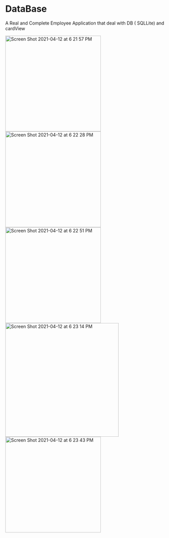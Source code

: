 # DataBase
A Real and Complete Employee Application that deal with DB ( SQLLite) and  cardView 


<img width="300" alt="Screen Shot 2021-04-12 at 6 21 57 PM" src="https://user-images.githubusercontent.com/68019656/114419281-f82fbd80-9bbb-11eb-88a0-1870c8ee54e6.png">

<img width="300" alt="Screen Shot 2021-04-12 at 6 22 28 PM" src="https://user-images.githubusercontent.com/68019656/114419376-0aa9f700-9bbc-11eb-97d6-c35b42dafa76.png">
<img width="300" alt="Screen Shot 2021-04-12 at 6 22 51 PM" src="https://user-images.githubusercontent.com/68019656/114419436-1ac1d680-9bbc-11eb-9e25-389280015de1.png">
<img width="356" alt="Screen Shot 2021-04-12 at 6 23 14 PM" src="https://user-images.githubusercontent.com/68019656/114419503-26ad9880-9bbc-11eb-97d8-3d265e3b3d11.png">
<img width="300" alt="Screen Shot 2021-04-12 at 6 23 43 PM" src="https://user-images.githubusercontent.com/68019656/114419581-37f6a500-9bbc-11eb-88ef-37e4c180d31e.png">

